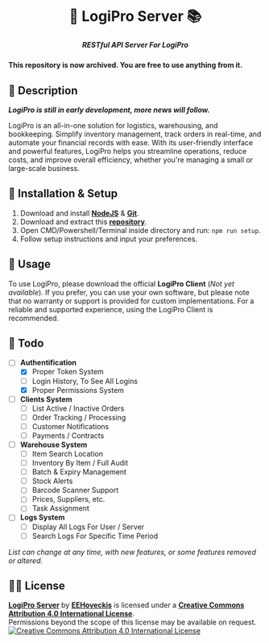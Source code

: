 <h1 align="center">🏦 LogiPro Server 📚</h1>
<h5 align="center">RESTful API Server For LogiPro</h5>

**This repository is now archived. You are free to use anything from it.**

## 📝 Description
_**LogiPro is still in early development, more news will follow.**_

LogiPro is an all-in-one solution for logistics, warehousing, and bookkeeping. Simplify inventory management, track orders in real-time, and automate your financial records with ease. With its user-friendly interface and powerful features, LogiPro helps you streamline operations, reduce costs, and improve overall efficiency, whether you're managing a small or large-scale business.


## 🔧 Installation & Setup
1. Download and install [**NodeJS**](https://nodejs.org/en) & [**Git**](https://git-scm.com/downloads).
2. Download and extract this [**repository**](https://github.com/EEHoveckis/LogiPro/archive/refs/heads/main.zip).
3. Open CMD/Powershell/Terminal inside directory and run: `npm run setup`.
4. Follow setup instructions and input your preferences.

## 📕 Usage
To use LogiPro, please download the official **LogiPro Client** (_Not yet available_). If you prefer, you can use your own software, but please note that no warranty or support is provided for custom implementations. For a reliable and supported experience, using the LogiPro Client is recommended.

## 📰 Todo
- [ ] **Authentification**
  - [x] Proper Token System
  - [ ] Login History, To See All Logins
  - [x] Proper Permissions System
- [ ] **Clients System**
  - [ ] List Active / Inactive Orders
  - [ ] Order Tracking / Processing
  - [ ] Customer Notifications
  - [ ] Payments / Contracts
- [ ] **Warehouse System**
  - [ ] Item Search Location
  - [ ] Inventory By Item / Full Audit
  - [ ] Batch & Expiry Management
  - [ ] Stock Alerts
  - [ ] Barcode Scanner Support
  - [ ] Prices, Suppliers, etc.
  - [ ] Task Assignment
- [ ] **Logs System**
  - [ ] Display All Logs For User / Server
  - [ ] Search Logs For Specific Time Period

_List can change at any time, with new features, or some features removed or altered._
## 👨‍⚖️ License
[**LogiPro Server**](https://github.com/EEHoveckis/LogiPro) by [**EEHoveckis**](https://github.com/EEHoveckis) is licensed under a [**Creative Commons Attribution 4.0 International License**](https://creativecommons.org/licenses/by/4.0/).\
Permissions beyond the scope of this license may be available on request.\
[![Creative Commons Attribution 4.0 International License](https://i.creativecommons.org/l/by/4.0/88x31.png)](https://creativecommons.org/licenses/by/4.0/)
